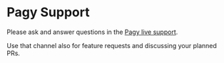 # Pagy Support

Please ask and answer questions in the [Pagy live support](https://gitter.im/ruby-pagy/Lobby).

Use that channel also for feature requests and discussing your planned PRs.
